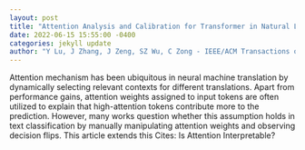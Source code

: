```yaml
--- 
layout: post 
title: "Attention Analysis and Calibration for Transformer in Natural Language Generation" 
date: 2022-06-15 15:55:00 -0400 
categories: jekyll update 
author: "Y Lu, J Zhang, J Zeng, SZ Wu, C Zong - IEEE/ACM Transactions on Audio, Speech , 2022" 
--- 
```

Attention mechanism has been ubiquitous in neural machine translation by dynamically selecting relevant contexts for different translations. Apart from performance gains, attention weights assigned to input tokens are often utilized to explain that high-attention tokens contribute more to the prediction. However, many works question whether this assumption holds in text classification by manually manipulating attention weights and observing decision flips. This article extends this Cites: Is Attention Interpretable?
